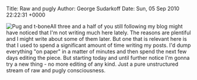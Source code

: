 Title: Raw and pugly
Author: George Sudarkoff
Date: Sun, 05 Sep 2010 22:22:31 +0000

![Pug and
t-bone](/static/5005c76ee4b0a695332229b8/5005d3ece4b0ee36c4627a33/5005d3ede4b0ee36c4627d48/1283725040053/1000w)All
three and a half of you still following my blog might have noticed that
I'm not writing much here lately. The reasons are plentiful and I might
write about some of them later. But one that is relevant here is that I
used to spend a significant amount of time writing my posts. I'd dump
everything "on paper" in a matter of minutes and then spend the next few
days editing the piece. But starting today and until further notice I'm
gonna try a new thing - no more editing of any kind. Just a pure
unstructured stream of raw and pugly consciousness.
